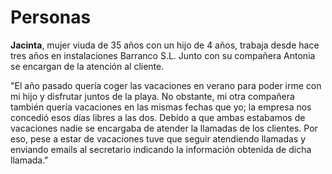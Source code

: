 # Personas

**Jacinta**, mujer viuda de 35 años con un hijo de 4 años, trabaja desde hace tres años en instalaciones Barranco S.L. Junto con su compañera Antonia se encargan de la atención al cliente.

"El año pasado quería coger las vacaciones en verano para poder irme con mi hijo y disfrutar juntos de la playa. No obstante, mi otra compañera también quería vacaciones en las mismas fechas que yo; la empresa nos concedió esos días libres a las dos. Debido a que ambas estabamos de vacaciones nadie se encargaba de atender la llamadas de los clientes. Por eso, pese a estar de vacaciones tuve que seguir atendiendo llamadas y enviando emails al secretario indicando la información obtenida de dicha llamada."